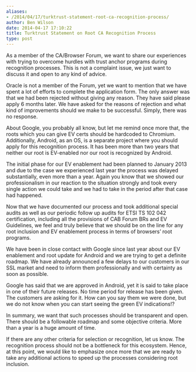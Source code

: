 ```yaml
---
aliases:
- /2014/04/17/turktrust-statement-root-ca-recognition-process/
author: Ben Wilson
date: 2014-04-17 17:10:22
title: Turktrust Statement on Root CA Recognition Process
type: post
---
```


As a member of the CA/Browser Forum, we want to share our experiences with trying to overcome hurdles with trust anchor programs during recognition processes. This is not a complaint issue, we just want to discuss it and open to any kind of advice.

Oracle is not a member of the Forum, yet we want to mention that we have spent a lot of efforts to complete the application form. The only answer was that we had been rejected without giving any reason. They have said please apply 6 months later. We have asked for the reasons of rejection and what kind of improvements should we make to be successful. Simply, there was no response.

About Google, you probably all know, but let me remind once more that, the roots which you can give EV certs should be hardcoded to Chromium. Additionally, Android, as an OS, is a separate project where you should apply for this recognition process. It has been more than two years that neither our root is EV-enabled nor our root is recognized by Android.

The initial phase for our EV enablement had been planned to January 2013 and due to the case we experienced last year the process was delayed substantially, even more than a year. Again you know that we showed our professionalism in our reaction to the situation strongly and took every single action we could take and we had to take in the period after that case had happened.

Now that we have documented our process and took additional special audits as well as our periodic follow up audits for ETSI TS 102 042 certification, including all the provisions of CAB Forum BRs and EV Guidelines, we feel and truly believe that we should be on the line for any root inclusion and EV enablement process in terms of browsers’ root programs.

We have been in close contact with Google since last year about our EV enablement and root update for Android and we are trying to get a definite roadmap. We have already announced a few delays to our customers in our SSL market and need to inform them professionally and with certainty as soon as possible.

Google has said that we are approved in Android, yet it is said to take place in one of their future releases. No time period for release has been given. The customers are asking for it. How can you say them we were done, but we do not know when you can start seeing the green EV indications!?

In summary, we want that such processes should be transparent and open. There should be a followable roadmap and some objective criteria. More than a year is a huge amount of time.

If there are any other criteria for selection or recognition, let us know. The recognition process should not be a bottleneck for this ecosystem. Hence, at this point, we would like to emphasize once more that we are ready to take any additional actions to speed up the processes considering root inclusion.